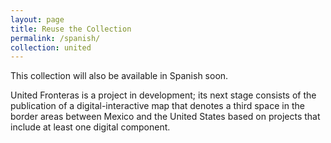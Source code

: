```yaml
---
layout: page
title: Reuse the Collection
permalink: /spanish/
collection: united
---
```


This collection will also be available in Spanish soon.

United Fronteras is a project in development; its next stage consists of the publication of a digital-interactive map that denotes a third space in the border areas between Mexico and the United States based on projects that include at least one digital component.
